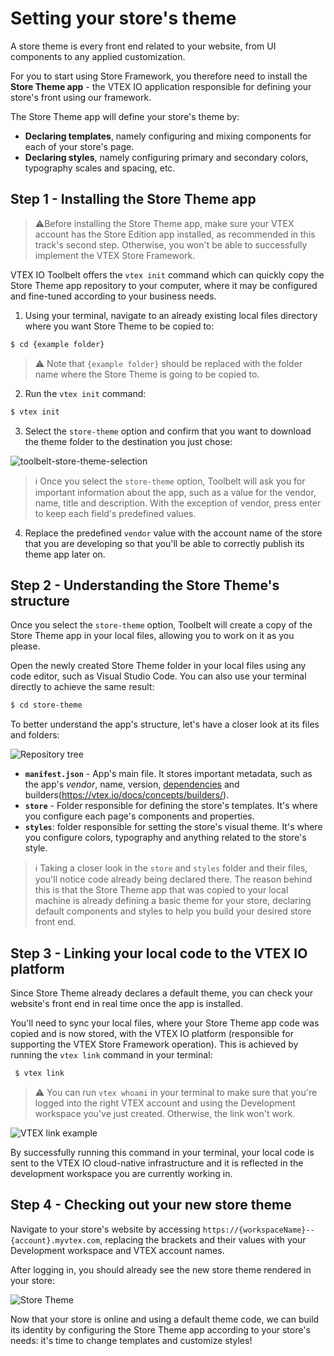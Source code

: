 # Setting your store's theme

A store theme is every front end related to your website, from UI components to any applied customization.

For you to start using Store Framework, you therefore need to install the **Store Theme app** - the VTEX IO application responsible for defining your store's front using our framework. 

The Store Theme app will define your store's theme by:

- **Declaring templates**, namely configuring and mixing components for each of your store's page.
- **Declaring styles**, namely configuring primary and secondary colors, typography scales and spacing, etc.

## Step 1 - Installing the Store Theme app
  
>⚠️Before installing the Store Theme app, make sure your VTEX account has the Store Edition app installed, as recommended in this track's second step. Otherwise, you won't be able to successfully implement the VTEX Store Framework.

VTEX IO Toolbelt offers the `vtex init` command which can quickly copy the Store Theme app repository to your computer, where it may be configured and fine-tuned according to your business needs.

1. Using your terminal, navigate to an already existing local files directory where you want Store Theme to be copied to:

```sh
$ cd {example folder}
```

>⚠️ Note that `{example folder}` should be replaced with the folder name where the Store Theme is going to be copied to.

2. Run the `vtex init` command:

```sh
$ vtex init
```

3. Select the `store-theme` option and confirm that you want to download the theme folder to the destination you just chose:

![toolbelt-store-theme-selection](https://user-images.githubusercontent.com/52087100/61887063-3d3b2a00-aed7-11e9-92b8-653c4972a218.png)

>ℹ️
Once you select the `store-theme` option, Toolbelt will ask you for important information about the app, such as a value for the vendor, name, title and description. With the exception of vendor, press enter to keep each field's predefined values.

4. Replace the predefined `vendor` value with the account name of the store that you are developing so that you'll be able to correctly publish its theme app later on. 

## Step 2 - Understanding the Store Theme's structure

Once you select the `store-theme` option, Toolbelt will create a copy of the Store Theme app in your local files, allowing you to work on it as you please.

Open the newly created Store Theme folder in your local files using any code editor, such as Visual Studio Code. You can also use your terminal directly to achieve the same result:

```sh
$ cd store-theme
```

To better understand the app's structure, let's have a closer look at its files and folders: 

![Repository tree](https://user-images.githubusercontent.com/52087100/61887339-ce120580-aed7-11e9-8c7b-eb55d12def2b.png)

- **`manifest.json`** - App's main file. It stores important metadata, such as the app's _vendor_, name, version, [dependencies](https://vtex.io/docs/concepts/dependencies/) and builders(https://vtex.io/docs/concepts/builders/).
- **`store`** - Folder responsible for defining the store's templates. It's where you configure each page's components and properties. 
- **`styles`**: folder responsible for setting the store's visual theme. It's where you configure colors, typography and anything related to the store's style. 

>ℹ️ Taking a closer look in the `store` and `styles` folder and their files, you'll notice code already being declared there. The reason behind this is that the Store Theme app that was copied to your local machine is already defining a basic theme for your store, declaring default components and styles to help you build your desired store front end.

## Step 3 - Linking your local code to the VTEX IO platform

Since Store Theme already declares a default theme, you can check your website's front end in real time once the app is installed. 

You'll need to sync your local files, where your Store Theme app code was copied and is now stored, with the VTEX IO platform (responsible for supporting the VTEX Store Framework operation). This is achieved by running the `vtex link` command in your terminal: 

```sh
 $ vtex link
```

>⚠️ You can run `vtex whoami` in your terminal to make sure that you're logged into the right VTEX account and using the Development workspace you've just created. Otherwise, the link won't work.

![VTEX link example](https://user-images.githubusercontent.com/52087100/61887229-9dca6700-aed7-11e9-9934-030a153b75b6.png)

By successfully running this command in your terminal, your local code is sent to the VTEX IO cloud-native infrastructure and it is reflected in the development workspace you are currently working in.

## Step 4 - Checking out your new store theme 

Navigate to your store's website by accessing `https://{workspaceName}--{account}.myvtex.com`, replacing the brackets and their values with your Development workspace and VTEX account names.

After logging in, you should already see the new store theme rendered in your store:

![Store Theme](https://user-images.githubusercontent.com/52087100/61896668-d4aa7800-aeeb-11e9-906b-9d6b04fd03c0.png)

Now that your store is online and using a default theme code, we can build its identity by configuring the Store Theme app according to your store's needs: it's time to change templates and customize styles!



